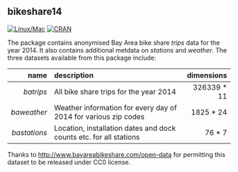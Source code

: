 ## bikeshare14

[![Linux/Mac](https://travis-ci.org/arunsrinivasan/bikeshare14.svg?branch=master)](https://travis-ci.org/arunsrinivasan/bikeshare14)  [![CRAN](http://www.r-pkg.org/badges/version/bikeshare14)](https://cran.r-project.org/package=bikeshare14)

The package contains anonymised Bay Area bike share *trips* data for the year 2014. It also contains additional metdata on *stations* and *weather*. The three datasets available from this package include:

| name          | description                                                         | dimensions  |
| ------------: | :------------------------------------------------------------------ | ----------: |
| *batrips*     | All bike share trips for the year 2014                              | 326339 * 11 |
| *baweather*   | Weather information for every day of 2014 for various zip codes     | 1825 * 24   |
| *bastations*  | Location, installation dates and dock counts etc. for all stations  | 76 * 7      |

Thanks to http://www.bayareabikeshare.com/open-data for permitting this dataset to be released under CC0 license.
